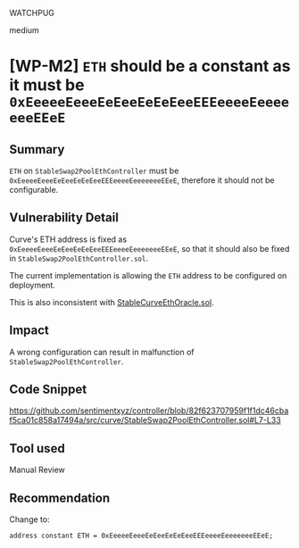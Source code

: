 WATCHPUG

medium

# [WP-M2] `ETH` should be a constant as it must be `0xEeeeeEeeeEeEeeEeEeEeeEEEeeeeEeeeeeeeEEeE`

## Summary

`ETH` on `StableSwap2PoolEthController` must be `0xEeeeeEeeeEeEeeEeEeEeeEEEeeeeEeeeeeeeEEeE`, therefore it should not be configurable.

## Vulnerability Detail

Curve's ETH address is fixed as `0xEeeeeEeeeEeEeeEeEeEeeEEEeeeeEeeeeeeeEEeE`, so that it should also be fixed in `StableSwap2PoolEthController.sol`.

The current implementation is allowing the `ETH` address to be configured on deployment.

This is also inconsistent with [StableCurveEthOracle.sol](https://github.com/sentimentxyz/oracle/blob/40cfd1e95a531e4c88e082e651efae7fc16cdefa/src/curve/StableCurveEthOracle.sol#L37).

## Impact

A wrong configuration can result in malfunction of `StableSwap2PoolEthController`.

## Code Snippet

https://github.com/sentimentxyz/controller/blob/82f623707959f1f1dc46cbaf5ca01c858a17494a/src/curve/StableSwap2PoolEthController.sol#L7-L33

## Tool used

Manual Review

## Recommendation

Change to: 

```solidity
address constant ETH = 0xEeeeeEeeeEeEeeEeEeEeeEEEeeeeEeeeeeeeEEeE;
```